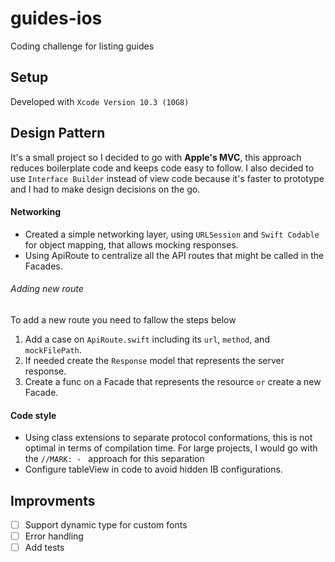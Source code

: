 # guides-ios
Coding challenge for listing guides

## Setup

Developed with `Xcode Version 10.3 (10G8)`
 
## Design Pattern
It's a small project so I decided to go with **Apple's MVC**, this approach reduces boilerplate code and keeps code easy to follow. I also decided to use `Interface Builder` instead of view code because it's faster to prototype and I had to make design decisions on the go.

#### Networking
- Created a simple networking layer, using `URLSession` and `Swift Codable` for object mapping, that allows mocking responses.
- Using ApiRoute to centralize all the API routes that might be called in the Facades.

###### Adding new route
To add a new route you need to fallow the steps below
1. Add a case on `ApiRoute.swift` including its `url`, `method`, and `mockFilePath`.
1. If needed create the `Response` model that represents the server response.
1. Create a func on a Facade that represents the resource `or` create a new Facade.

#### Code style
- Using class extensions to separate protocol conformations, this is not optimal in terms of compilation time. For large projects, I would go with the `//MARK: - ` approach for this separation
- Configure tableView in code to avoid hidden IB configurations.

## Improvments

- [ ] Support dynamic type for custom fonts
- [ ] Error handling
- [ ] Add tests